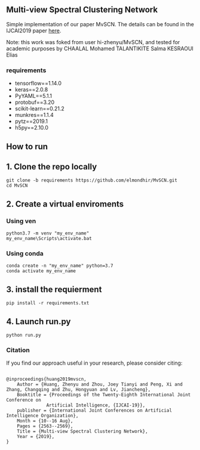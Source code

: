 ## Multi-view Spectral Clustering Network

Simple implementation of our paper MvSCN.
The details can be found in the IJCAI2019 paper [here](https://www.ijcai.org/proceedings/2019/356).

Note: this work was foked from user hi-zhenyu/MvSCN, and tested for academic purposes by
CHAALAL Mohamed 
TALANTIKITE Salma 
KESRAOUI Elias

### requirements
- tensorflow==1.14.0
- keras==2.0.8
- PyYAML==5.1.1
- protobuf==3.20
- scikit-learn==0.21.2
- munkres==1.1.4
- pytz==2019.1
- h5py==2.10.0

## How to run

## 1. Clone the repo locally
```
git clone -b requirements https://github.com/elmondhir/MvSCN.git
cd MvSCN
```

## 2. Create a virtual enviroments

### Using ven

```
python3.7 -m venv "my_env_name"
my_env_name\Scripts\activate.bat
```
### Using conda
```
conda create -n "my_env_name" python=3.7
conda activate my_env_name
```

## 3. install the requierment

```
pip install -r requirements.txt
```

## 4. Launch run.py

```
python run.py
```
### Citation

If you find our approach useful in your research, please consider citing:

```

@inproceedings{huang2019mvscn,
	Author = {Huang, Zhenyu and Zhou, Joey Tianyi and Peng, Xi and Zhang, Changqing and Zhu, Hongyuan and Lv, Jiancheng},
	Booktitle = {Proceedings of the Twenty-Eighth International Joint Conference on
               Artificial Intelligence, {IJCAI-19}},
	publisher = {International Joint Conferences on Artificial Intelligence Organization},  
	Month = {10--16 Aug},
	Pages = {2563--2569},
	Title = {Multi-view Spectral Clustering Network},
	Year = {2019},
}
```
